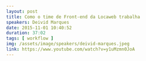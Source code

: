 ```yaml
---
layout: post
title: Como o time de Front-end da Locaweb trabalha
speakers: Deivid Marques
date: 2015-11-01 10:40:52
duration: 37:02
tags: [ workflow ]
img: /assets/image/speakers/deivid-marques.jpeg
link: https://www.youtube.com/watch?v=y1uMzmn0JoA
---
```

